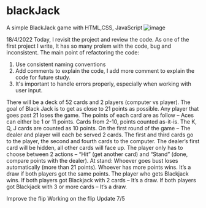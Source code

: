 # blackJack
A simple BlackJack game with HTML,CSS, JavaScript
![image](https://user-images.githubusercontent.com/9263674/228293717-dee1a30d-e9f6-4a70-b0a9-f9503ee284d6.png)

18/4/2022
Today, I revisit the project and review the code. As one of the first project I write, It has so many prolem with the code, bug and inconsistent.
The main point of refactoring the code:
 1. Use consistent naming conventions
 2. Add comments to explain the code, I add more comment to explain the code for future study.
 3. It's important to handle errors properly, especially when working with user input.

There will be a deck of 52 cards and 2 players (computer vs player).
The goal of Black Jack is to get as close to 21 points as possible. Any player that goes past 21 loses the game.
The points of each card are as follow –
Aces can either be 1 or 11 points.
Cards from 2-10, points counted as-it-is.
The K, Q, J cards are counted as 10 points.
On the first round of the game –
The dealer and player will each be served 2 cards. The first and third cards go to the player, the second and fourth cards to the computer.
The dealer’s first card will be hidden, all other cards will face up.
The player only has to choose between 2 actions – “Hit” (get another card) and “Stand” (done, compare points with the dealer).
At stand:
Whoever goes bust loses automatically (more than 21 points).
Whoever has more points wins.
It’s a draw if both players got the same points.
The player who gets Blackjack wins.
If both players got Blackjack with 2 cards – It’s a draw.
If both players got Blackjack with 3 or more cards – It’s a draw.

Improve the flip
Working on the flip
Update 7/5
